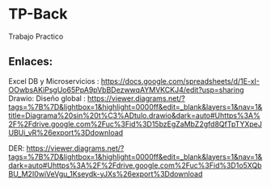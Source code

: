 # TP-Back
Trabajo Practico
## Enlaces:
Excel DB y Microservicios : https://docs.google.com/spreadsheets/d/1E-xI-OOwbsAKiPsgUo65PpA9pVbBDezwwqAYMVKCKJ4/edit?usp=sharing
Drawio:
  Diseño global :
https://viewer.diagrams.net/?tags=%7B%7D&lightbox=1&highlight=0000ff&edit=_blank&layers=1&nav=1&title=Diagrama%20sin%20t%C3%ADtulo.drawio&dark=auto#Uhttps%3A%2F%2Fdrive.google.com%2Fuc%3Fid%3D15bzEgZaMbZ2gfd8QfTpTYXpeJUBUi_vR%26export%3Ddownload

  DER:
  https://viewer.diagrams.net/?tags=%7B%7D&lightbox=1&highlight=0000ff&edit=_blank&layers=1&nav=1&dark=auto#Uhttps%3A%2F%2Fdrive.google.com%2Fuc%3Fid%3D1o5XQbBU_M2I0wiVeVgu_1Kseydk-yJXs%26export%3Ddownload
